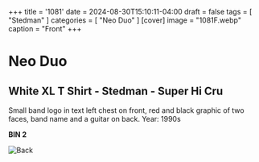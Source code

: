 +++
title = '1081'
date = 2024-08-30T15:10:11-04:00
draft = false
tags = [ "Stedman" ]
categories = [ "Neo Duo" ]
[cover]
image = "1081F.webp"
caption = "Front"
+++
# Neo Duo
## White XL T Shirt - Stedman - Super Hi Cru

Small band logo in text left chest on front, red and black graphic of two faces, band name and a guitar on back. Year: 1990s

**BIN 2**

![Back](/1081B.webp)
